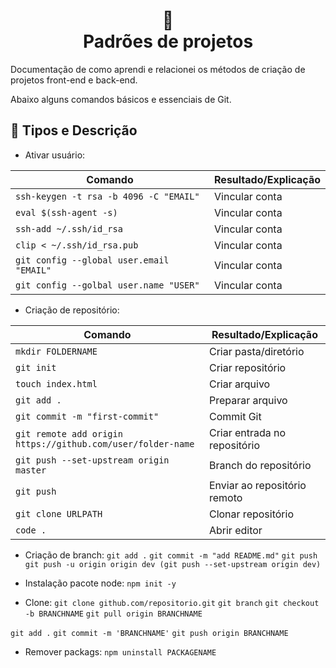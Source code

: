 <h1 align="center">
📄<br>Padrões de projetos
</h1>

Documentação de como aprendi e relacionei os métodos de criação de projetos front-end e back-end.

Abaixo alguns comandos básicos e essenciais de Git.

## 🦄 Tipos e Descrição

- Ativar usuário:
<table>
<thead>
<tr>
    <th>Comando</th>
    <th>Resultado/Explicação</th>
</tr>
</thead>

<tbody>
<tr>
    <td><code>ssh-keygen -t rsa -b 4096 -C "EMAIL"</code></td>
    <td>Vincular conta</td>
</tr>
<tr>
    <td><code>eval $(ssh-agent -s)</code></td>
    <td>Vincular conta</td>
</tr>
<tr>
    <td><code>ssh-add ~/.ssh/id_rsa</code></td>
    <td>Vincular conta</td>
</tr>
<tr>
    <td><code>clip < ~/.ssh/id_rsa.pub</code></td>
    <td>Vincular conta</td>
</tr>
<tr>
    <td><code>git config --global user.email "EMAIL"</code></td>
    <td>Vincular conta</td>
</tr>
<tr>
    <td><code>git config --golbal user.name "USER"</code></td>
    <td>Vincular conta</td>
</tr>
</tbody>
</table>

- Criação de repositório:
<table>
<thead>
<tr>
    <th>Comando</th>
    <th>Resultado/Explicação</th>
</tr>
</thead>

<tbody>
<tr>
    <td><code>mkdir FOLDERNAME</code></td>
    <td>Criar pasta/diretório</td>
</tr>
<tr>
    <td><code>git init</code></td>
    <td>Criar repositório</td>
</tr>
<tr>
    <td><code>touch index.html</code></td>
    <td>Criar arquivo</td>
</tr>
<tr>
    <td><code>git add .</code></td>
    <td>Preparar arquivo</td>
</tr>
<tr>
    <td><code>git commit -m "first-commit"</code></td>
    <td>Commit Git</td>
</tr>
<tr>
    <td><code>git remote add origin https://github.com/user/folder-name</code></td>
    <td>Criar entrada no repositório</td>
</tr>
<tr>
    <td><code>git push --set-upstream origin master</code></td>
    <td>Branch do repositório</td>
</tr>
<tr>
    <td><code>git push</code></td>
    <td>Enviar ao repositório remoto</td>
</tr>
<tr>
    <td><code>git clone URLPATH</code></td>
    <td>Clonar repositório</td>
</tr>
<tr>
    <td><code>code .</code></td>
    <td>Abrir editor</td>
</tr>
</tbody>
</table>

- Criação de branch:
  `git add .`
  `git commit -m "add README.md"`
  `git push`
  `git push -u origin origin dev (git push --set-upstream origin dev)`

- Instalação pacote node:
  `npm init -y`

- Clone:
  `git clone github.com/repositorio.git`
  `git branch`
  `git checkout -b BRANCHNAME`
  `git pull origin BRANCHNAME`

`git add .`
`git commit -m 'BRANCHNAME'`
`git push origin BRANCHNAME`

- Remover packags:
  `npm uninstall PACKAGENAME`
